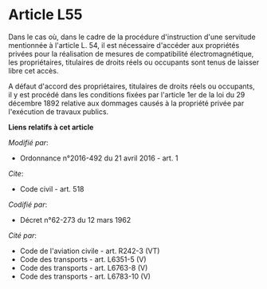 # Article L55

Dans le cas où, dans le cadre de la procédure d'instruction d'une servitude mentionnée à l'article L. 54, il est nécessaire
d'accéder aux propriétés privées pour la réalisation de mesures de compatibilité électromagnétique, les propriétaires,
titulaires de droits réels ou occupants sont tenus de laisser libre cet accès. 

A défaut d'accord des propriétaires, titulaires de droits réels ou occupants, il y est procédé dans les conditions fixées par
l'article 1er de la loi du 29 décembre 1892 relative aux dommages causés à la propriété privée par l'exécution de travaux
publics.

**Liens relatifs à cet article**

_Modifié par_:

  - Ordonnance n°2016-492 du 21 avril 2016 - art. 1

_Cite_:

  - Code civil - art. 518

_Codifié par_:

  - Décret n°62-273 du 12 mars 1962

_Cité par_:

  - Code de l'aviation civile - art. R242-3 (VT)
  - Code des transports - art. L6351-5 (V)
  - Code des transports - art. L6763-8 (V)
  - Code des transports - art. L6783-10 (V)
